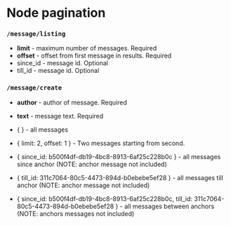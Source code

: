 # Node pagination

### `/message/listing`

* **limit** - maximum number of messages. Required
* **offset** - offset from first message in results. Required
* since_id - message id. Optional
* till_id - message id. Optional
 
### `/message/create`

* **author** - author of message. Required
* **text** - message text. Required

* { } - all messages

* { limit: 2, offset: 1 } - Two messages starting from second.

* { since_id: b500f4df-db19-4bc8-8913-6af25c228b0c } - all messages since anchor (NOTE: anchor message not included)

* { till_id: 311c7064-80c5-4473-894d-b0ebebe5ef28 } - all messages till anchor (NOTE: anchor message not included)

* { since_id: b500f4df-db19-4bc8-8913-6af25c228b0c, till_id: 311c7064-80c5-4473-894d-b0ebebe5ef28 } - all messages between anchors (NOTE: anchors messages not included)